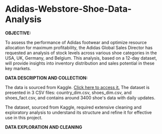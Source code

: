 # Adidas-Webstore-Shoe-Data-Analysis

**OBJECTIVE:**

To assess the performance of Adidas footwear and optimize resource allocation for maximum profitability, the Adidas Global Sales Director has requested an analysis of stock levels across various shoe categories in the USA, UK, Germany, and Belgium. This analysis, based on a 12-day dataset, will provide insights into inventory distribution and sales potential in these key markets.


**DATA DESCRIPTION AND COLLECTION:**

The data is sourced from Kaggle. [Click here to access it.](https://www.kaggle.com/datasets/tamsnd/adidas-webstore-shoe-data)
The dataset is presented in 3 CSV files: country_dim.csv, shoes_dim.csv, and shoes_fact.csv, and contains around 3400 shoe's data with daily updates.

The dataset, sourced from Kaggle, required extensive cleaning and exploratory analysis to understand its structure and refine it for effective use in this project.

**DATA EXPLORATION AND CLEANING**


